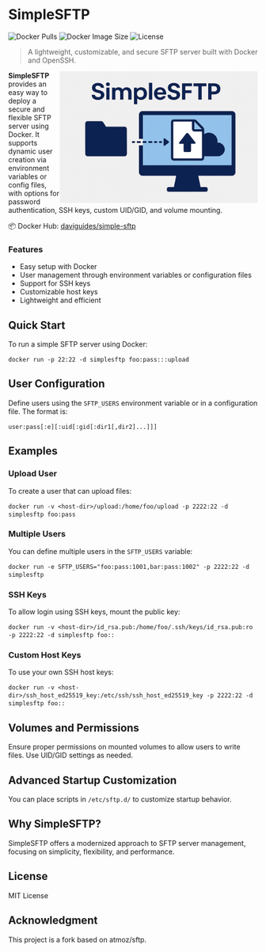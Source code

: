 # SimpleSFTP

![Docker Pulls](https://img.shields.io/docker/pulls/daviguides/simple-sftp)
![Docker Image Size](https://img.shields.io/docker/image-size/daviguides/simple-sftp/latest)
![License](https://img.shields.io/badge/license-MIT-green)

> A lightweight, customizable, and secure SFTP server built with Docker and OpenSSH.

<img src="images/diagram.png" alt="Diagram" align="right" style="width: 400px"/>

**SimpleSFTP** provides an easy way to deploy a secure and flexible SFTP server using Docker.
It supports dynamic user creation via environment variables or config files, with options for password authentication, SSH keys, custom UID/GID, and volume mounting.

📦 Docker Hub: [daviguides/simple-sftp](https://hub.docker.com/r/daviguides/simple-sftp)

### Features

- Easy setup with Docker
- User management through environment variables or configuration files
- Support for SSH keys
- Customizable host keys
- Lightweight and efficient

## Quick Start

To run a simple SFTP server using Docker:

```
docker run -p 22:22 -d simplesftp foo:pass:::upload
```

## User Configuration

Define users using the `SFTP_USERS` environment variable or in a configuration file. The format is:

```
user:pass[:e][:uid[:gid[:dir1[,dir2]...]]]
```

## Examples

### Upload User

To create a user that can upload files:

```
docker run -v <host-dir>/upload:/home/foo/upload -p 2222:22 -d simplesftp foo:pass
```

### Multiple Users

You can define multiple users in the `SFTP_USERS` variable:

```
docker run -e SFTP_USERS="foo:pass:1001,bar:pass:1002" -p 2222:22 -d simplesftp
```

### SSH Keys

To allow login using SSH keys, mount the public key:

```
docker run -v <host-dir>/id_rsa.pub:/home/foo/.ssh/keys/id_rsa.pub:ro -p 2222:22 -d simplesftp foo::
```

### Custom Host Keys

To use your own SSH host keys:

```
docker run -v <host-dir>/ssh_host_ed25519_key:/etc/ssh/ssh_host_ed25519_key -p 2222:22 -d simplesftp foo::
```

## Volumes and Permissions

Ensure proper permissions on mounted volumes to allow users to write files. Use UID/GID settings as needed.

## Advanced Startup Customization

You can place scripts in `/etc/sftp.d/` to customize startup behavior.

## Why SimpleSFTP?

SimpleSFTP offers a modernized approach to SFTP server management, focusing on simplicity, flexibility, and performance.

## License

MIT License

## Acknowledgment

This project is a fork based on atmoz/sftp.